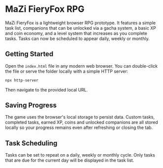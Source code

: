 # MaZi FieryFox RPG

MaZi FieryFox is a lightweight browser RPG prototype. It features a simple task list, companions that can be unlocked via a gacha system, a basic XP and coin economy, and a level system that increases as you complete tasks. Tasks can now be scheduled to appear daily, weekly or monthly.

## Getting Started

Open the `index.html` file in any modern web browser. You can double-click the file or serve the folder locally with a simple HTTP server:

```bash
npx http-server
```

Then navigate to the provided local URL.


## Saving Progress

The game uses the browser's local storage to persist data. Custom tasks, completed tasks, earned XP, coins and unlocked companions are all stored locally so your progress remains even after refreshing or closing the tab.

## Task Scheduling

Tasks can be set to repeat on a daily, weekly or monthly cycle. Only tasks that are due for the current day will be displayed in the task list.


